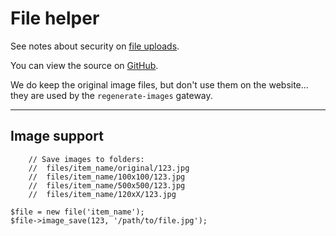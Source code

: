 
# File helper

See notes about security on [file uploads](../../doc/security/files.md).

You can view the source on [GitHub](https://github.com/craigfrancis/framework/blob/master/framework/0.1/library/class/file.php).

We do keep the original image files, but don't use them on the website... they are used by the `regenerate-images` gateway.

---

## Image support

		// Save images to folders:
		//  files/item_name/original/123.jpg
		//  files/item_name/100x100/123.jpg
		//  files/item_name/500x500/123.jpg
		//  files/item_name/120xX/123.jpg

	$file = new file('item_name');
	$file->image_save(123, '/path/to/file.jpg');
